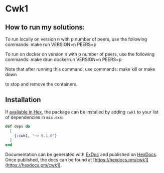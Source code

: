 # Cwk1

## How to run my solutions:
To run locally on version n with p number of peers, use the following commands:
make run VERSION=n PEERS=p

To run on docker on version n with p number of peers, use the following commands:
make drun dockerrun VERSION=n PEERS=p

Note that after running this command, use commands: make kill
or
make down

to stop and remove the containers.

## Installation

If [available in Hex](https://hex.pm/docs/publish), the package can be installed
by adding `cwk1` to your list of dependencies in `mix.exs`:

```elixir
def deps do
  [
    {:cwk1, "~> 0.1.0"}
  ]
end
```

Documentation can be generated with [ExDoc](https://github.com/elixir-lang/ex_doc)
and published on [HexDocs](https://hexdocs.pm). Once published, the docs can
be found at [https://hexdocs.pm/cwk1](https://hexdocs.pm/cwk1).

